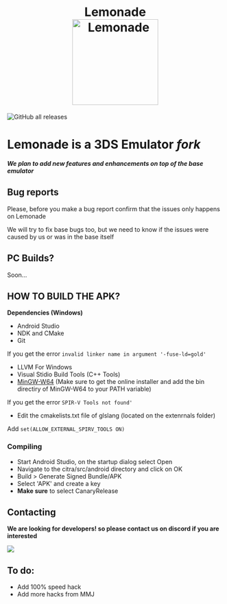 <h1 align="center">
  <br>
    <a>Lemonade</a>
  <br>
    <b href="https://github.com/Gamer64ytb/Lemonade/blob/master/"><img src="https://github.com/Gamer64ytb/Lemonade/blob/master/assets/Lemonade.png" alt="Lemonade" width="200"></b>
  <br>
</h1>

![GitHub all releases](https://img.shields.io/github/downloads/Gamer64ytb/Lemonade/total)

# Lemonade is a 3DS Emulator ___fork___

***We plan to add new features and enhancements on top of the ___base___ emulator***

## Bug reports

Please, before you make a bug report confirm that the issues only happens on Lemonade

We will try to fix base bugs too, but we need to know if the issues were caused by us or was in the base itself

## PC Builds?

Soon...


## HOW TO BUILD THE APK?

**Dependencies (Windows)**
- Android Studio
- NDK and CMake
- Git

If you get the error ```invalid linker name in argument '-fuse-ld=gold'```
- LLVM For Windows
- Visual Stidio Build Tools (C++ Tools)
- [MinGW-W64](https://github.com/niXman/mingw-builds-binaries) (Make sure to get the online installer and add the bin directiry of MinGW-W64 to your PATH variable)

If you get the error ```SPIR-V Tools not found'```
 - Edit the cmakelists.txt file of glslang (located on the extenrnals folder)

Add ```set(ALLOW_EXTERNAL_SPIRV_TOOLS ON)```
 
###  Compiling
- Start Android Studio, on the startup dialog select Open
- Navigate to the citra/src/android directory and click on OK
- Build > Generate Signed Bundle/APK
- Select 'APK' and create a key
- **Make sure** to select CanaryRelease 


## Contacting

**We are looking for developers! so please contact us on discord if you are interested**

[![](https://dcbadge.vercel.app/api/server/NVTYcV4v2Q)](https://discord.gg/NVTYcV4v2Q)

## To do:

- Add 100% speed hack
- Add more hacks from MMJ